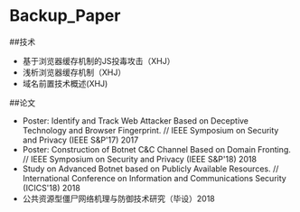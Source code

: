 # Backup_Paper

##技术
- 基于浏览器缓存机制的JS投毒攻击（XHJ）
- 浅析浏览器缓存机制（XHJ）
- 域名前置技术概述(XHJ)

##论文
- Poster: Identify and Track Web Attacker Based on Deceptive Technology and Browser Fingerprint. // IEEE Symposium on Security and Privacy (IEEE S&P'17)  2017
- Poster: Construction of Botnet C&C Channel Based on Domain Fronting. // IEEE Symposium on Security and Privacy (IEEE S&P'18) 2018
- Study on Advanced Botnet based on Publicly Available Resources. // International Conference on Information and Communications Security (ICICS'18) 2018
- 公共资源型僵尸网络机理与防御技术研究（毕设）2018